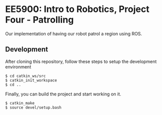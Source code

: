 # EE5900: Intro to Robotics, Project Four - Patrolling

Our implementation of having our robot patrol a region using ROS.

## Development

After cloning this repository, follow these steps to setup the development environment
```
$ cd catkin_ws/src
$ catkin_init_workspace
$ cd ..
```

Finally, you can build the project and start working on it.

```
$ catkin_make
$ source devel/setup.bash
```
